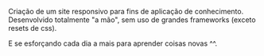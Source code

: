 Criação de  um site responsivo para fins de aplicação de conhecimento.
Desenvolvido totalmente "a mão", sem uso de grandes frameworks (exceto resets de css).

E se esforçando cada dia a mais para aprender coisas novas ^^.
